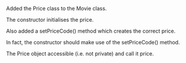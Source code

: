 <p>Added the Price class to the Movie class. </p>
<p>The constructor initialises the price. </p>
<p>Also added a setPriceCode() method which creates the correct price. </p>
<p>In fact, the constructor should make use of the setPriceCode() method.</p>
<p>The Price object accessible (i.e. not private) and call it price.</p>
